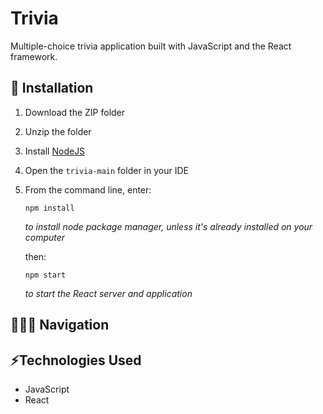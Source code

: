 # Trivia

Multiple-choice trivia application built with JavaScript and the React framework.

## 🔧 Installation
1. Download the ZIP folder
2. Unzip the folder
3. Install [NodeJS](https://nodejs.org/en/download/)
4. Open the ```trivia-main``` folder in your IDE
5. From the command line, enter:
   ```
   npm install
   ```
   *to install node package manager, unless it's already installed on your computer*
   
   then:
   ```
   npm start
   ```
   *to start the React server and application*

## 👩🏻‍💻 Navigation

## ⚡️Technologies Used
* JavaScript
* React
